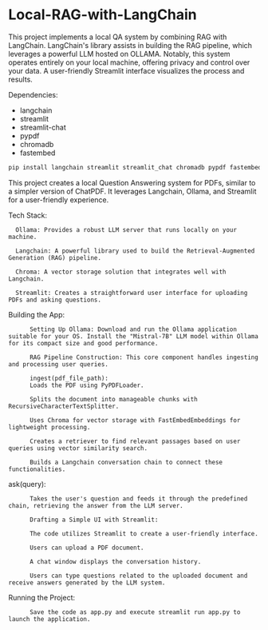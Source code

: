 # Local-RAG-with-LangChain
This project implements a local QA system by combining RAG  with LangChain. LangChain's library assists in building the RAG pipeline, which leverages a powerful LLM  hosted on OLLAMA. Notably, this system operates entirely on your local machine, offering privacy and control over your data. A user-friendly Streamlit interface visualizes the process and results.



Dependencies:
- langchain
- streamlit
- streamlit-chat
- pypdf
- chromadb
- fastembed

```bash
pip install langchain streamlit streamlit_chat chromadb pypdf fastembed
```
This project creates a local Question Answering system for PDFs, similar to a simpler version of ChatPDF. It leverages Langchain, Ollama, and Streamlit for a user-friendly experience.

Tech Stack:

      Ollama: Provides a robust LLM server that runs locally on your machine.
      
      Langchain: A powerful library used to build the Retrieval-Augmented Generation (RAG) pipeline.
      
      Chroma: A vector storage solution that integrates well with Langchain.
      
      Streamlit: Creates a straightforward user interface for uploading PDFs and asking questions.

Building the App:

          Setting Up Ollama: Download and run the Ollama application suitable for your OS. Install the "Mistral-7B" LLM model within Ollama for its compact size and good performance.
          
          RAG Pipeline Construction: This core component handles ingesting and processing user queries.
          
          ingest(pdf_file_path):
          Loads the PDF using PyPDFLoader.
          
          Splits the document into manageable chunks with RecursiveCharacterTextSplitter.
          
          Uses Chroma for vector storage with FastEmbedEmbeddings for lightweight processing.
          
          Creates a retriever to find relevant passages based on user queries using vector similarity search.
          
          Builds a Langchain conversation chain to connect these functionalities.

ask(query):

          Takes the user's question and feeds it through the predefined chain, retrieving the answer from the LLM server.
          
          Drafting a Simple UI with Streamlit:
          
          The code utilizes Streamlit to create a user-friendly interface.
          
          Users can upload a PDF document.
          
          A chat window displays the conversation history.
          
          Users can type questions related to the uploaded document and receive answers generated by the LLM system.

Running the Project:

          Save the code as app.py and execute streamlit run app.py to launch the application.
